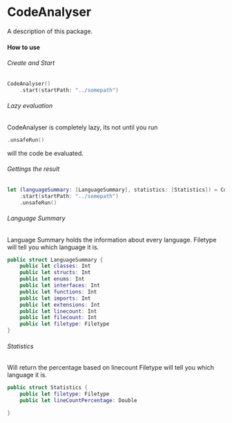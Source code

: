 # CodeAnalyser

A description of this package.

#### How to use

###### Create and Start

```swift
CodeAnalyser()
	.start(startPath: "../somepath")
```

###### Lazy evaluation
CodeAnalyser is completely lazy, its not until you run
```swift
.unsafeRun()
```
will the code be evaluated. 


###### Gettings the result

```swift
let (languageSummary: [LanguageSummary], statistics: [Statistics]) = CodeAnalyser()
	.start(startPath: "../somepath")
	.unsafeRun()
```
###### Language Summary
Language Summary holds the information about every language. 
Filetype will tell you which language it is.
```swift
public struct LanguageSummary {
	public let classes: Int
	public let structs: Int
	public let enums: Int
	public let interfaces: Int
	public let functions: Int
	public let imports: Int
	public let extensions: Int
	public let linecount: Int
	public let filecount: Int
	public let filetype: Filetype
}
```

###### Statistics
Will return the percentage based on linecount 
Filetype will tell you which language it is.
```swift
public struct Statistics {
	public let filetype: Filetype
	public let lineCountPercentage: Double

}
```
